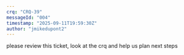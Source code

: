 ```yaml
---
crq: "CRQ-39"
messageId: "004"
timestamp: "2025-09-11T19:59:30Z"
author: "jmikedupont2"
---
```


please review this ticket, look at the crq and help us plan next steps
